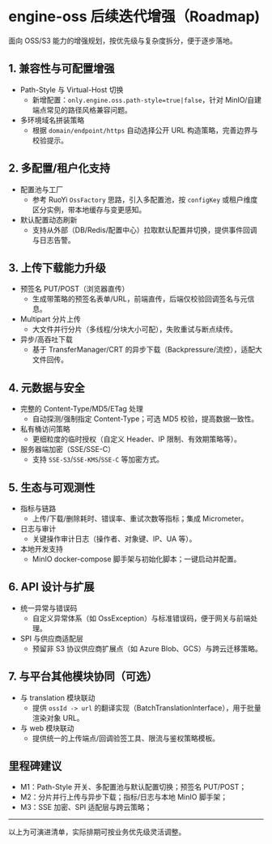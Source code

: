 # engine-oss 后续迭代增强（Roadmap)

面向 OSS/S3 能力的增强规划，按优先级与复杂度拆分，便于逐步落地。

## 1. 兼容性与可配置增强

- Path-Style 与 Virtual-Host 切换
  - 新增配置：`only.engine.oss.path-style=true|false`，针对 MinIO/自建端点常见的路径风格兼容问题。
- 多环境域名拼装策略
  - 根据 `domain/endpoint/https` 自动选择公开 URL 构造策略，完善边界与校验提示。

## 2. 多配置/租户化支持

- 配置池与工厂
  - 参考 RuoYi `OssFactory` 思路，引入多配置池，按 `configKey` 或租户维度区分实例，带本地缓存与变更感知。
- 默认配置动态刷新
  - 支持从外部（DB/Redis/配置中心）拉取默认配置并切换，提供事件回调与日志告警。

## 3. 上传下载能力升级

- 预签名 PUT/POST（浏览器直传）
  - 生成带策略的预签名表单/URL，前端直传，后端仅校验回调签名与元信息。
- Multipart 分片上传
  - 大文件并行分片（多线程/分块大小可配），失败重试与断点续传。
- 异步/高吞吐下载
  - 基于 TransferManager/CRT 的异步下载（Backpressure/流控），适配大文件回传。

## 4. 元数据与安全

- 完整的 Content-Type/MD5/ETag 处理
  - 自动探测/强制指定 Content-Type；可选 MD5 校验，提高数据一致性。
- 私有桶访问策略
  - 更细粒度的临时授权（自定义 Header、IP 限制、有效期策略等）。
- 服务器端加密（SSE/SSE-C）
  - 支持 `SSE-S3`/`SSE-KMS`/`SSE-C` 等加密方式。

## 5. 生态与可观测性

- 指标与链路
  - 上传/下载/删除耗时、错误率、重试次数等指标；集成 Micrometer。
- 日志与审计
  - 关键操作审计日志（操作者、对象键、IP、UA 等）。
- 本地开发支持
  - MinIO docker-compose 脚手架与初始化脚本；一键启动并配置。

## 6. API 设计与扩展

- 统一异常与错误码
  - 自定义异常体系（如 OssException）与标准错误码，便于网关与前端处理。
- SPI 与供应商适配层
  - 预留非 S3 协议供应商扩展点（如 Azure Blob、GCS）与跨云迁移策略。

## 7. 与平台其他模块协同（可选）

- 与 translation 模块联动
  - 提供 `ossId -> url` 的翻译实现（BatchTranslationInterface），用于批量渲染对象 URL。
- 与 web 模块联动
  - 提供统一的上传端点/回调验签工具、限流与鉴权策略模板。

## 里程碑建议

- M1：Path-Style 开关、多配置池与默认配置切换；预签名 PUT/POST；
- M2：分片并行上传与异步下载；指标/日志与本地 MinIO 脚手架；
- M3：SSE 加密、SPI 适配层与跨云策略；

---

以上为可演进清单，实际排期可按业务优先级灵活调整。

